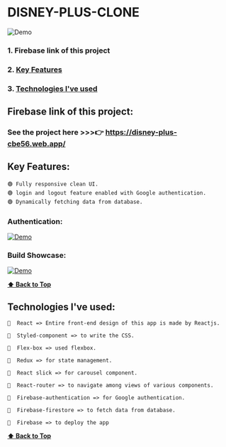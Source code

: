 # DISNEY-PLUS-CLONE 

![Demo](https://user-images.githubusercontent.com/46050946/122204050-4dd65e00-cebc-11eb-9b50-9fe352cade87.png)

### 1. Firebase link of this project
### 2. [Key Features](#key-features) 
### 3. [Technologies I've used](#technologies-ive-used)
 

## Firebase link of this project:  
   ### See the project here >>>👉   https://disney-plus-cbe56.web.app/

## Key Features:

    🟢 Fully responsive clean UI.
    🟢 login and logout feature enabled with Google authentication.
    🟢 Dynamically fetching data from database.

  
  ### Authentication:
  
  [![Demo](https://user-images.githubusercontent.com/46050946/122204050-4dd65e00-cebc-11eb-9b50-9fe352cade87.png)](https://user-images.githubusercontent.com/46050946/122205264-ae19cf80-cebd-11eb-8026-1a3d45c05cd2.mp4)
  
  ### Build Showcase:
  
  [![Demo](https://user-images.githubusercontent.com/46050946/122204050-4dd65e00-cebc-11eb-9b50-9fe352cade87.png)](https://user-images.githubusercontent.com/46050946/122205923-6a739580-cebe-11eb-94a7-a5ee21c03600.mp4)
  
  **[⬆ Back to Top](#disney-plus-clone)**

## Technologies I've used:

    🔷  React => Entire front-end design of this app is made by Reactjs.

    🔷  Styled-component => to write the CSS.

    🔷  Flex-box => used flexbox.

    🔷  Redux => for state management.

    🔷  React slick => for carousel component.

    🔷  React-router => to navigate among views of various components.

    🔷  Firebase-authentication => for Google authentication.

    🔷  Firebase-firestore => to fetch data from database.

    🔷  Firebase => to deploy the app 

    
  **[⬆ Back to Top](#disney-plus-clone)**

